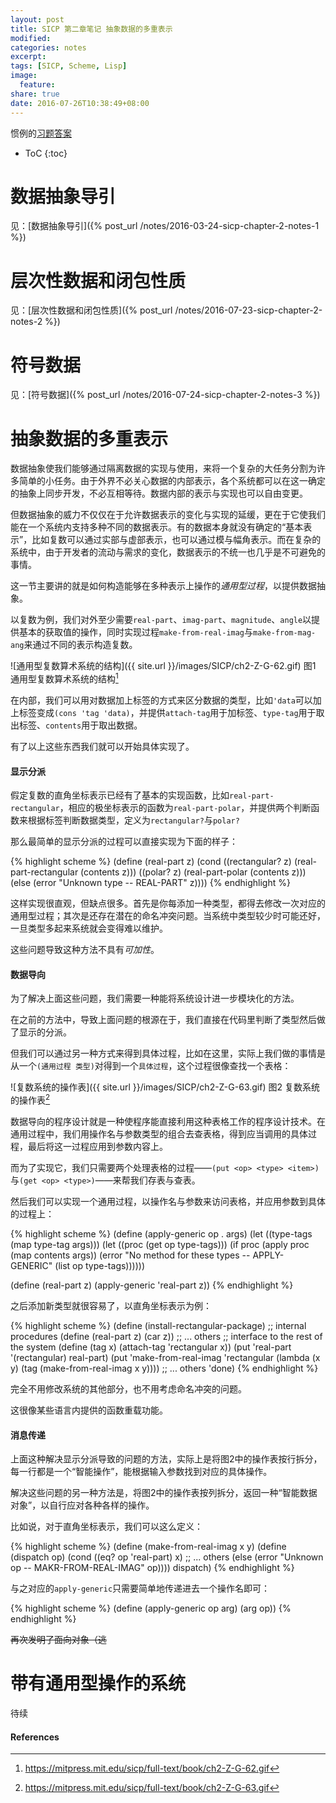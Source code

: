 ```yaml
---
layout: post
title: SICP 第二章笔记 抽象数据的多重表示
modified:
categories: notes
excerpt:
tags: [SICP, Scheme, Lisp]
image:
  feature:
share: true
date: 2016-07-26T10:38:49+08:00
---
```


惯例的[习题答案](https://github.com/hrl/SICP/tree/master/ch2)

* ToC
{:toc}

# 数据抽象导引

见：[数据抽象导引]({% post_url /notes/2016-03-24-sicp-chapter-2-notes-1 %})

# 层次性数据和闭包性质

见：[层次性数据和闭包性质]({% post_url /notes/2016-07-23-sicp-chapter-2-notes-2 %})

# 符号数据

见：[符号数据]({% post_url /notes/2016-07-24-sicp-chapter-2-notes-3 %})

# 抽象数据的多重表示

数据抽象使我们能够通过隔离数据的实现与使用，来将一个复杂的大任务分割为许多简单的小任务。由于外界不必关心数据的内部表示，各个系统都可以在这一确定的抽象上同步开发，不必互相等待。数据内部的表示与实现也可以自由变更。

但数据抽象的威力不仅仅在于允许数据表示的变化与实现的延缓，更在于它使我们能在一个系统内支持多种不同的数据表示。有的数据本身就没有确定的“基本表示”，比如复数可以通过实部与虚部表示，也可以通过模与幅角表示。而在复杂的系统中，由于开发者的流动与需求的变化，数据表示的不统一也几乎是不可避免的事情。

这一节主要讲的就是如何构造能够在多种表示上操作的*通用型过程*，以提供数据抽象。

以复数为例，我们对外至少需要`real-part`、`imag-part`、`magnitude`、`angle`以提供基本的获取值的操作，同时实现过程`make-from-real-imag`与`make-from-mag-ang`来通过不同的表示构造复数。

![通用型复数算术系统的结构]({{ site.url }}/images/SICP/ch2-Z-G-62.gif)
图1 通用型复数算术系统的结构[^1]

在内部，我们可以用对数据加上标签的方式来区分数据的类型，比如`'data`可以加上标签变成`(cons 'tag 'data)`，并提供`attach-tag`用于加标签、`type-tag`用于取出标签、`contents`用于取出数据。

有了以上这些东西我们就可以开始具体实现了。

#### 显示分派

假定复数的直角坐标表示已经有了基本的实现函数，比如`real-part-rectangular`，相应的极坐标表示的函数为`real-part-polar`，并提供两个判断函数来根据标签判断数据类型，定义为`rectangular?`与`polar?`

那么最简单的显示分派的过程可以直接实现为下面的样子：

{% highlight scheme %}
(define (real-part z)
  (cond ((rectangular? z)
         (real-part-rectangular (contents z)))
        ((polar? z)
         (real-part-polar (contents z)))
        (else
         (error "Unknown type -- REAL-PART" z))))
{% endhighlight %}

这样实现很直观，但缺点很多。首先是你每添加一种类型，都得去修改一次对应的通用型过程；其次是还存在潜在的命名冲突问题。当系统中类型较少时可能还好，一旦类型多起来系统就会变得难以维护。

这些问题导致这种方法不具有*可加性*。

#### 数据导向

为了解决上面这些问题，我们需要一种能将系统设计进一步模块化的方法。

在之前的方法中，导致上面问题的根源在于，我们直接在代码里判断了类型然后做了显示的分派。

但我们可以通过另一种方式来得到具体过程，比如在这里，实际上我们做的事情是从一个`(通用过程 类型)`对得到一个`具体过程`，这个过程很像查找一个表格：

![复数系统的操作表]({{ site.url }}/images/SICP/ch2-Z-G-63.gif)
图2 复数系统的操作表[^2]

数据导向的程序设计就是一种使程序能直接利用这种表格工作的程序设计技术。在通用过程中，我们用操作名与参数类型的组合去查表格，得到应当调用的具体过程，最后将这一过程应用到参数内容上。

而为了实现它，我们只需要两个处理表格的过程——`(put <op> <type> <item>)`与`(get <op> <type>)`——来帮我们存表与查表。

然后我们可以实现一个通用过程，以操作名与参数来访问表格，并应用参数到具体的过程上：

{% highlight scheme %}
(define (apply-generic op . args)
  (let ((type-tags (map type-tag args)))
    (let ((proc (get op type-tags)))
      (if proc
          (apply proc (map contents args))
          (error
           "No method for these types -- APPLY-GENERIC"
           (list op type-tags))))))

(define (real-part z) (apply-generic 'real-part z))
{% endhighlight %}

之后添加新类型就很容易了，以直角坐标表示为例：

{% highlight scheme %}
(define (install-rectangular-package)
  ;; internal procedures
  (define (real-part z) (car z))
  ;; ... others
  ;; interface to the rest of the system
  (define (tag x) (attach-tag 'rectangular x))
  (put 'real-part '(rectangular) real-part)
  (put 'make-from-real-imag 'rectangular
       (lambda (x y) (tag (make-from-real-imag x y))))
  ;; ... others
  'done)
{% endhighlight %}

完全不用修改系统的其他部分，也不用考虑命名冲突的问题。

这很像某些语言内提供的函数重载功能。

#### 消息传递

上面这种解决显示分派导致的问题的方法，实际上是将图2中的操作表按行拆分，每一行都是一个“智能操作”，能根据输入参数找到对应的具体操作。

解决这些问题的另一种方法是，将图2中的操作表按列拆分，返回一种“智能数据对象”，以自行应对各种各样的操作。

比如说，对于直角坐标表示，我们可以这么定义：

{% highlight scheme %}
(define (make-from-real-imag x y)
  (define (dispatch op)
    (cond ((eq? op 'real-part) x)
          ;; ... others
          (else
           (error "Unknown op -- MAKR-FROM-REAL-IMAG" op))))
  dispatch)
{% endhighlight %}

与之对应的`apply-generic`只需要简单地传递进去一个操作名即可：

{% highlight scheme %}
(define (apply-generic op arg) (arg op))
{% endhighlight %}

<del>再次发明了面向对象（逃</del>

# 带有通用型操作的系统

待续

#### References

[^1]: https://mitpress.mit.edu/sicp/full-text/book/ch2-Z-G-62.gif  
[^2]: https://mitpress.mit.edu/sicp/full-text/book/ch2-Z-G-63.gif  
